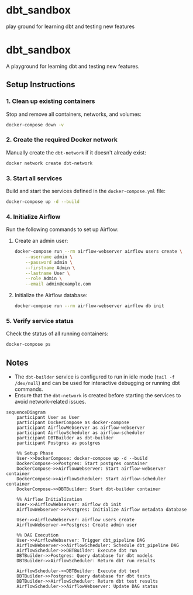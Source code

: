 # dbt_sandbox
play ground for learning dbt and testing new features

# dbt_sandbox
A playground for learning dbt and testing new features.

## Setup Instructions

### 1. Clean up existing containers
Stop and remove all containers, networks, and volumes:
```bash
docker-compose down -v
```

### 2. Create the required Docker network
Manually create the `dbt-network` if it doesn't already exist:
```bash
docker network create dbt-network
```

### 3. Start all services
Build and start the services defined in the `docker-compose.yml` file:
```bash
docker-compose up -d --build
```

### 4. Initialize Airflow
Run the following commands to set up Airflow:

1. Create an admin user:
   ```bash
   docker-compose run --rm airflow-webserver airflow users create \
       --username admin \
       --password admin \
       --firstname Admin \
       --lastname User \
       --role Admin \
       --email admin@example.com
   ```

2. Initialize the Airflow database:
   ```bash
   docker-compose run --rm airflow-webserver airflow db init
   ```

### 5. Verify service status
Check the status of all running containers:
```bash
docker-compose ps
```

## Notes
- The `dbt-builder` service is configured to run in idle mode (`tail -f /dev/null`) and can be used for interactive debugging or running dbt commands.
- Ensure that the `dbt-network` is created before starting the services to avoid network-related issues.


```mermaid
sequenceDiagram
    participant User as User
    participant DockerCompose as docker-compose
    participant AirflowWebserver as airflow-webserver
    participant AirflowScheduler as airflow-scheduler
    participant DBTBuilder as dbt-builder
    participant Postgres as postgres

    %% Setup Phase
    User->>DockerCompose: docker-compose up -d --build
    DockerCompose->>Postgres: Start postgres container
    DockerCompose->>AirflowWebserver: Start airflow-webserver container
    DockerCompose->>AirflowScheduler: Start airflow-scheduler container
    DockerCompose->>DBTBuilder: Start dbt-builder container

    %% Airflow Initialization
    User->>AirflowWebserver: airflow db init
    AirflowWebserver->>Postgres: Initialize Airflow metadata database

    User->>AirflowWebserver: airflow users create
    AirflowWebserver->>Postgres: Create admin user

    %% DAG Execution
    User->>AirflowWebserver: Trigger dbt_pipeline DAG
    AirflowWebserver->>AirflowScheduler: Schedule dbt_pipeline DAG
    AirflowScheduler->>DBTBuilder: Execute dbt run
    DBTBuilder->>Postgres: Query database for dbt models
    DBTBuilder->>AirflowScheduler: Return dbt run results

    AirflowScheduler->>DBTBuilder: Execute dbt test
    DBTBuilder->>Postgres: Query database for dbt tests
    DBTBuilder->>AirflowScheduler: Return dbt test results
    AirflowScheduler->>AirflowWebserver: Update DAG status